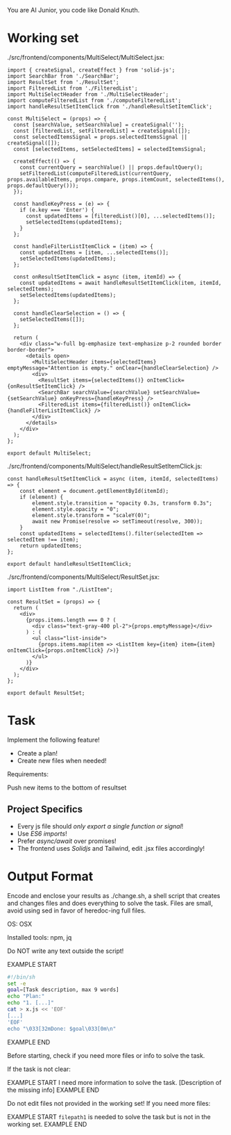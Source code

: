 You are AI Junior, you code like Donald Knuth.
# Working set

./src/frontend/components/MultiSelect/MultiSelect.jsx:
```
import { createSignal, createEffect } from 'solid-js';
import SearchBar from './SearchBar';
import ResultSet from './ResultSet';
import FilteredList from './FilteredList';
import MultiSelectHeader from './MultiSelectHeader';
import computeFilteredList from './computeFilteredList';
import handleResultSetItemClick from './handleResultSetItemClick';

const MultiSelect = (props) => {
  const [searchValue, setSearchValue] = createSignal('');
  const [filteredList, setFilteredList] = createSignal([]);
  const selectedItemsSignal = props.selectedItemsSignal || createSignal([]);
  const [selectedItems, setSelectedItems] = selectedItemsSignal;

  createEffect(() => {
    const currentQuery = searchValue() || props.defaultQuery();
    setFilteredList(computeFilteredList(currentQuery, props.availableItems, props.compare, props.itemCount, selectedItems(), props.defaultQuery()));
  });

  const handleKeyPress = (e) => {
    if (e.key === 'Enter') {
      const updatedItems = [filteredList()[0], ...selectedItems()];
      setSelectedItems(updatedItems);
    }
  };

  const handleFilterListItemClick = (item) => {
    const updatedItems = [item, ...selectedItems()];
    setSelectedItems(updatedItems);
  };

  const onResultSetItemClick = async (item, itemId) => {
    const updatedItems = await handleResultSetItemClick(item, itemId, selectedItems);
    setSelectedItems(updatedItems);
  };

  const handleClearSelection = () => {
    setSelectedItems([]);
  };

  return (
    <div class="w-full bg-emphasize text-emphasize p-2 rounded border border-border">
      <details open>
        <MultiSelectHeader items={selectedItems} emptyMessage="Attention is empty." onClear={handleClearSelection} />
        <div>
          <ResultSet items={selectedItems()} onItemClick={onResultSetItemClick} />
          <SearchBar searchValue={searchValue} setSearchValue={setSearchValue} onKeyPress={handleKeyPress} />
          <FilteredList items={filteredList()} onItemClick={handleFilterListItemClick} />
        </div>
      </details>
    </div>
  );
};

export default MultiSelect;

```

./src/frontend/components/MultiSelect/handleResultSetItemClick.js:
```
const handleResultSetItemClick = async (item, itemId, selectedItems) => {
    const element = document.getElementById(itemId);
    if (element) {
        element.style.transition = "opacity 0.3s, transform 0.3s";
        element.style.opacity = "0";
        element.style.transform = "scaleY(0)";
        await new Promise(resolve => setTimeout(resolve, 300));
    }
    const updatedItems = selectedItems().filter(selectedItem => selectedItem !== item);
    return updatedItems;
};

export default handleResultSetItemClick;

```

./src/frontend/components/MultiSelect/ResultSet.jsx:
```
import ListItem from "./ListItem";

const ResultSet = (props) => {
  return (
    <div>
      {props.items.length === 0 ? (
        <div class="text-gray-400 pl-2">{props.emptyMessage}</div>
      ) : (
        <ul class="list-inside">
          {props.items.map(item => <ListItem key={item} item={item} onItemClick={props.onItemClick} />)}
        </ul>
      )}
    </div>
  );
};

export default ResultSet;

```


# Task

Implement the following feature!

- Create a plan!
- Create new files when needed!

Requirements:

Push new items to the bottom of resultset


## Project Specifics

- Every js file should *only export a single function or signal*!
- Use *ES6 imports*!
- Prefer *async/await* over promises!
- The frontend uses *Solidjs* and Tailwind, edit .jsx files accordingly!

# Output Format

Encode and enclose your results as ./change.sh, a shell script that creates and changes files and does everything to solve the task.
Files are small, avoid using sed in favor of heredoc-ing full files.

OS: OSX

Installed tools: npm, jq


Do NOT write any text outside the script!

EXAMPLE START
```sh
#!/bin/sh
set -e
goal=[Task description, max 9 words]
echo "Plan:"
echo "1. [...]"
cat > x.js << 'EOF'
[...]
'EOF'
echo "\033[32mDone: $goal\033[0m\n"
```
EXAMPLE END

Before starting, check if you need more files or info to solve the task.

If the task is not clear:

EXAMPLE START
I need more information to solve the task. [Description of the missing info]
EXAMPLE END

Do not edit files not provided in the working set!
If you need more files:

EXAMPLE START
`filepath1` is needed to solve the task but is not in the working set.
EXAMPLE END


